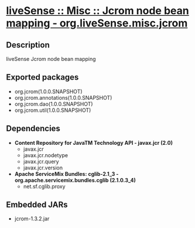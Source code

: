 # [liveSense :: Misc :: Jcrom node bean mapping - org.liveSense.misc.jcrom](http://github.com/liveSense/org.liveSense.misc.jcrom)
## Description
liveSense Jcrom node bean mapping
## Exported packages
* org.jcrom(1.0.0.SNAPSHOT)
* org.jcrom.annotations(1.0.0.SNAPSHOT)
* org.jcrom.dao(1.0.0.SNAPSHOT)
* org.jcrom.util(1.0.0.SNAPSHOT)
## Dependencies
* __Content Repository for JavaTM Technology API - javax.jcr (2.0)__
	* javax.jcr
	* javax.jcr.nodetype
	* javax.jcr.query
	* javax.jcr.version
* __Apache ServiceMix Bundles: cglib-2.1_3 - org.apache.servicemix.bundles.cglib (2.1.0.3_4)__
	* net.sf.cglib.proxy
## Embedded JARs
* jcrom-1.3.2.jar